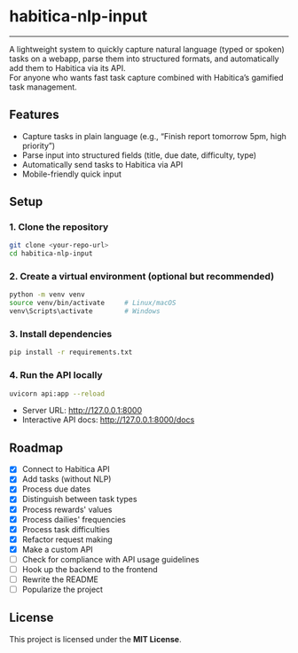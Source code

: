 # habitica-nlp-input
---
A lightweight system to quickly capture natural language (typed or spoken) tasks on a webapp, parse them into structured formats, and automatically add them to Habitica via its API.  
For anyone who wants fast task capture combined with Habitica’s gamified task management.
## Features
- Capture tasks in plain language (e.g., “Finish report tomorrow 5pm, high priority”)  
- Parse input into structured fields (title, due date, difficulty, type)  
- Automatically send tasks to Habitica via API  
- Mobile-friendly quick input 
## Setup
### 1. Clone the repository
```bash
git clone <your-repo-url>
cd habitica-nlp-input
```
### 2. Create a virtual environment (optional but recommended)
```bash
python -m venv venv
source venv/bin/activate     # Linux/macOS
venv\Scripts\activate        # Windows
```
### 3. Install dependencies
```bash
pip install -r requirements.txt
```
### 4. Run the API locally
```bash
uvicorn api:app --reload
```

- Server URL: http://127.0.0.1:8000
- Interactive API docs: http://127.0.0.1:8000/docs
## Roadmap
- [x] Connect to Habitica API
- [x] Add tasks (without NLP)
- [x] Process due dates
- [x] Distinguish between task types
- [x] Process rewards' values
- [x] Process dailies' frequencies
- [x] Process task difficulties
- [x] Refactor request making
- [x] Make a custom API
- [ ] Check for compliance with API usage guidelines
- [ ] Hook up the backend to the frontend
- [ ] Rewrite the README
- [ ] Popularize the project
## License
This project is licensed under the **MIT License**.